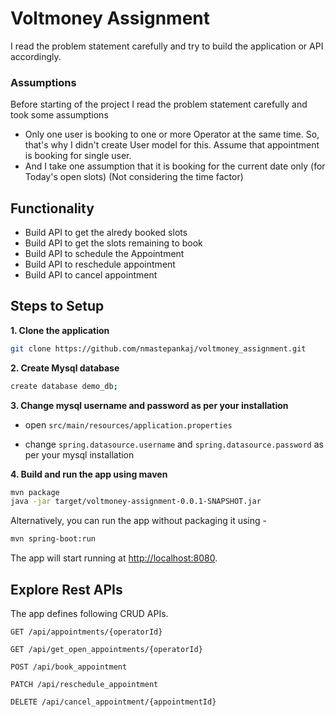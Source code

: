 # Voltmoney Assignment
I read the problem statement carefully and try to build the application or API accordingly.

### Assumptions

Before starting of the project I read the problem statement carefully and took some assumptions
- Only one user is booking to one or more Operator at the same time. So, that's why I didn't create User model for this. Assume that appointment is booking for single user.
- And I take one assumption that it is booking for the current date only (for Today's open slots) (Not considering the time factor)


## Functionality
- Build API to get the alredy booked slots
- Build API to get the slots remaining to book
- Build API to schedule the Appointment
- Build API to reschedule appointment
- Build API to cancel appointment


## Steps to Setup

**1. Clone the application**

```bash
git clone https://github.com/nmastepankaj/voltmoney_assignment.git
```

**2. Create Mysql database**
```bash
create database demo_db;
```

**3. Change mysql username and password as per your installation**

+ open `src/main/resources/application.properties`

+ change `spring.datasource.username` and `spring.datasource.password` as per your mysql installation

**4. Build and run the app using maven**

```bash
mvn package
java -jar target/voltmoney-assignment-0.0.1-SNAPSHOT.jar
```

Alternatively, you can run the app without packaging it using -

```bash
mvn spring-boot:run
```

The app will start running at <http://localhost:8080>.

## Explore Rest APIs

The app defines following CRUD APIs.

    GET /api/appointments/{operatorId}
    
    GET /api/get_open_appointments/{operatorId}
    
    POST /api/book_appointment
    
    PATCH /api/reschedule_appointment
    
    DELETE /api/cancel_appointment/{appointmentId}

